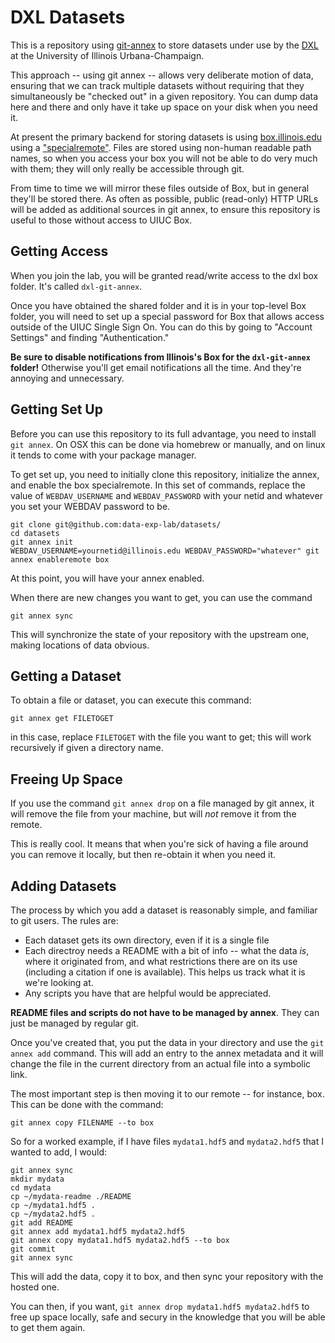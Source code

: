 # DXL Datasets

This is a repository using [git-annex](https://git-annex.branchable.com/) to
store datasets under use by the [DXL](https://data-exp-lab.github.io/) at the
University of Illinois Urbana-Champaign.

This approach -- using git annex -- allows very deliberate motion of data,
ensuring that we can track multiple datasets without requiring that they
simultaneously be "checked out" in a given repository.  You can dump data here
and there and only have it take up space on your disk when you need it.

At present the primary backend for storing datasets is using
[box.illinois.edu](https://box.illinois.edu/) using a
["specialremote"](https://git-annex.branchable.com/tips/using_box.com_as_a_special_remote/).
Files are stored using non-human readable path names, so when you access your
box you will not be able to do very much with them; they will only really be
accessible through git.

From time to time we will mirror these files outside of Box, but in general
they'll be stored there.  As often as possible, public (read-only) HTTP URLs
will be added as additional sources in git annex, to ensure this repository is
useful to those without access to UIUC Box.

## Getting Access

When you join the lab, you will be granted read/write access to the dxl box
folder.  It's called `dxl-git-annex`.

Once you have obtained the shared folder and it is in your top-level Box
folder, you will need to set up a special password for Box that allows access
outside of the UIUC Single Sign On.  You can do this by going to "Account
Settings" and finding "Authentication."

**Be sure to disable notifications from Illinois's Box for the `dxl-git-annex`
folder!** Otherwise you'll get email notifications all the time.  And they're
annoying and unnecessary.

## Getting Set Up

Before you can use this repository to its full advantage, you need to install
`git annex`.  On OSX this can be done via homebrew or manually, and on linux it
tends to come with your package manager.

To get set up, you need to initially clone this repository, initialize the
annex, and enable the box specialremote.  In this set of commands, replace the
value of `WEBDAV_USERNAME` and `WEBDAV_PASSWORD` with your netid and whatever
you set your WEBDAV password to be.

```
git clone git@github.com:data-exp-lab/datasets/
cd datasets
git annex init
WEBDAV_USERNAME=yournetid@illinois.edu WEBDAV_PASSWORD="whatever" git annex enableremote box
```

At this point, you will have your annex enabled.

When there are new changes you want to get, you can use the command

```
git annex sync
```

This will synchronize the state of your repository with the upstream one, making locations of data obvious.

## Getting a Dataset

To obtain a file or dataset, you can execute this command:

```
git annex get FILETOGET
```

in this case, replace `FILETOGET` with the file you want to get; this will work
recursively if given a directory name.

## Freeing Up Space

If you use the command `git annex drop` on a file managed by git annex, it will
remove the file from your machine, but will *not* remove it from the remote.

This is really cool.  It means that when you're sick of having a file around
you can remove it locally, but then re-obtain it when you need it.

## Adding Datasets

The process by which you add a dataset is reasonably simple, and familiar to
git users.  The rules are:

 * Each dataset gets its own directory, even if it is a single file
 * Each directroy needs a README with a bit of info -- what the data *is*,
   where it originated from, and what restrictions there are on its use
   (including a citation if one is available).  This helps us track what it is
   we're looking at.
 * Any scripts you have that are helpful would be appreciated.

**README files and scripts do not have to be managed by annex**.  They can just
be managed by regular git.

Once you've created that, you put the data in your directory and use the `git
annex add` command.  This will add an entry to the annex metadata and it will
change the file in the current directory from an actual file into a symbolic
link.

The most important step is then moving it to our remote -- for instance, box.
This can be done with the command:

```
git annex copy FILENAME --to box
```

So for a worked example, if I have files `mydata1.hdf5` and `mydata2.hdf5` that
I wanted to add, I would:

```
git annex sync
mkdir mydata
cd mydata
cp ~/mydata-readme ./README
cp ~/mydata1.hdf5 .
cp ~/mydata2.hdf5 .
git add README
git annex add mydata1.hdf5 mydata2.hdf5
git annex copy mydata1.hdf5 mydata2.hdf5 --to box
git commit
git annex sync
```

This will add the data, copy it to box, and then sync your repository with the
hosted one.

You can then, if you want, `git annex drop mydata1.hdf5 mydata2.hdf5` to free
up space locally, safe and secury in the knowledge that you will be able to get
them again.
